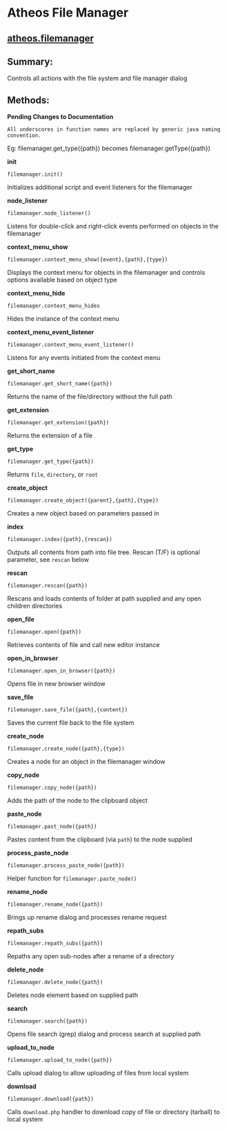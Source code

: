 # Atheos File Manager
## [atheos.filemanager](https://github.com/Atheos/Atheos/blob/master/components/file-manager/init.js)

## Summary:

Controls all actions with the file system and file manager dialog

## Methods:

**Pending Changes to Documentation**

    All underscores in function names are replaced by generic java naming convention.

Eg: filemanager.get_type({path}) becomes filemanager.getType({path})

**init**

    filemanager.init()

Initializes additional script and event listeners for the filemanager

**node_listener**

    filemanager.node_listener()

Listens for double-click and right-click events performed on objects in the filemanager

**context_menu_show**

    filemanager.context_menu_show({event},{path},{type})

Displays the context menu for objects in the filemanager and controls options available based on object type

**context_menu_hide**

    filemanager.context_menu_hides

Hides the instance of the context menu

**context_menu_event_listener**

    filemanager.context_menu_event_listener()

Listens for any events initiated from the context menu

**get_short_name**

    filemanager.get_short_name({path})

Returns the name of the file/directory without the full path

**get_extension**

    filemanager.get_extension({path})

Returns the extension of a file

**get_type**

    filemanager.get_type({path})

Returns `file`, `directory`, or `root`

**create_object**

    filemanager.create_object({parent},{path},{type})

Creates a new object based on parameters passed in

**index**

    filemanager.index({path},{rescan})

Outputs all contents from path into file tree. Rescan (T/F) is optional parameter, see `rescan` below

**rescan**

    filemanager.rescan({path})

Rescans and loads contents of folder at path supplied and any open children directories

**open_file**

    filemanager.open({path})

Retrieves contents of file and call new editor instance

**open_in_browser**

    filemanager.open_in_browser({path})

Opens file in new browser window

**save_file**

    filemanager.save_file({path},{content})

Saves the current file back to the file system

**create_node**

    filemanager.create_node({path},{type})

Creates a node for an object in the filemanager window

**copy_node**

    filemanager.copy_node({path})

Adds the path of the node to the clipboard object

**paste_node**

    filemanager.past_node({path})

Pastes content from the clipboard (via `path`) to the node supplied

**process_paste_node**

    filemanager.process_paste_node({path})

Helper function for `filemanager.paste_node()`

**rename_node**

    filemanager.rename_node({path})

Brings up rename dialog and processes rename request

**repath_subs**

    filemanager.repath_subs({path})

Repaths any open sub-nodes after a rename of a directory

**delete_node**

    filemanager.delete_node({path})

Deletes node element based on supplied path

**search**

    filemanager.search({path})

Opens file search (grep) dialog and process search at supplied path

**upload_to_node**

    filemanager.upload_to_node({path})

Calls upload dialog to allow uploading of files from local system

**download**

    filemanager.download({path})

Calls `download.php` handler to download copy of file or directory (tarball) to local system